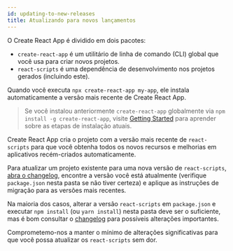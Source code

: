 ```yaml
---
id: updating-to-new-releases
title: Atualizando para novos lançamentos
---
```


O Create React App é dividido em dois pacotes:

- `create-react-app` é um utilitário de linha de comando (CLI) global que você usa para criar novos projetos.
- `react-scripts` é uma dependência de desenvolvimento nos projetos gerados (incluindo este).

Quando você executa `npx create-react-app my-app`, ele instala automaticamente a versão mais recente de Create React App.
> Se você instalou anteriormente `create-react-app` globalmente via `npm install -g create-react-app`, visite [Getting Started](getting-started.md) para aprender sobre as etapas de instalação atuais.

Create React App cria o projeto com a versão mais recente de `react-scripts` para que você obtenha todos os novos recursos e melhorias em aplicativos recém-criados automaticamente.

Para atualizar um projeto existente para uma nova versão de `react-scripts`, [abra o changelog](https://github.com/facebook/create-react-app/blob/master/CHANGELOG.md), encontre a versão você está atualmente (verifique `package.json` nesta pasta se não tiver certeza) e aplique as instruções de migração para as versões mais recentes.

Na maioria dos casos, alterar a versão `react-scripts` em `package.json` e executar `npm install` (ou `yarn install`) nesta pasta deve ser o suficiente, mas é bom consultar o [changelog](https://github.com/facebook/create-react-app/blob/master/CHANGELOG.md) para possíveis alterações importantes.

Comprometemo-nos a manter o mínimo de alterações significativas para que você possa atualizar os `react-scripts` sem dor.
